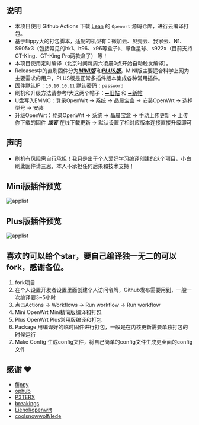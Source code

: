 ## 说明

- 本项目使用 Github Actions 下载 [Lean](https://github.com/coolsnowwolf/lede) 的 `Openwrt` 源码仓库，进行云编译打包。
- 基于flippy大的打包脚本，适配的机型有：微加云、贝壳云、我家云、N1、S905x3（包括常见的hk1、h96、x96等盒子）、章鱼星球、s922x（目前支持GT-King、GT-King Pro两款盒子） 等！
- 本项目使用定时编译（北京时间每周六凌晨0点开始自动触发编译）。
- Releases中的直刷固件分为[***MINI版***](https://github.com/hhaibo/ARMv8-OpenWrt/releases/tag/ARMv8_MINI) 和[***PLUS版***](https://github.com/hhaibo/ARMv8-OpenWrt/releases/tag/ARMv8_PLUS)，MINI版主要适合科学上网为主要需求的用户，PLUS版是正常多插件版本集成各种常用插件。
- 固件默认IP：`10.10.10.11` 默认密码：`password`
- 刷机和升级方法请参考f大这两个帖子：[➦旧帖](https://www.right.com.cn/forum/thread-4055451-1-1.html) 和 [➦新帖](https://www.right.com.cn/forum/thread-4076037-1-1.html)
- U盘写入EMMC：登录OpenWrt → 系统 → 晶晨宝盒 → 安装OpenWrt → 选择型号 → 安装
- 升级OpenWrt：登录OpenWrt → 系统 → 晶晨宝盒 → 手动上传更新 → 上传你下载的固件 ***或者*** 在线下载更新 → 默认设置了相对应版本连接直接升级即可

## 声明
- 刷机有风险需自行承担！我只是出于个人爱好学习编译创建的这个项目，小白刷此固件请三思，本人不承担任何后果和技术支持！

## Mini版插件预览
 ![applist](https://github.com/hhaibo/ARMv8-OpenWrt/blob/main/imgs/mini.jpg)
 
## Plus版插件预览
 ![applist](https://github.com/hhaibo/ARMv8-OpenWrt/blob/main/imgs/plus.jpg)

## 喜欢的可以给个star，要自己编译独一无二的可以fork，感谢各位。
1. fork项目
2. 在个人设置开发者设置里面创建个人访问令牌，Github发布需要用到，一般一次编译要3~5小时
3. 点击Actions -> Workflows -> Run workflow -> Run workflow 
4. Mini OpenWrt Mini精简版编译和打包
5. Plus OpenWrt Plus常用版编译和打包
6. Package 用编译好的临时固件进行打包，一般是在内核更新需要单独打包的时候运行
7. Make Config 生成config文件，将自己简单的config文件生成更全面的config文件

## 感谢 ❤️

- [flippy](https://github.com/unifreq/openwrt_packit)
- [ophub](https://github.com/ophub/op)
- [P3TERX](https://github.com/P3TERX/Actions-OpenWrt)
- [breakings](https://github.com/breakings/OpenWrt)
- [Lienol/openwrt](https://github.com/Lienol/openwrt)
- [coolsnowwolf/lede](https://github.com/coolsnowwolf/lede)
